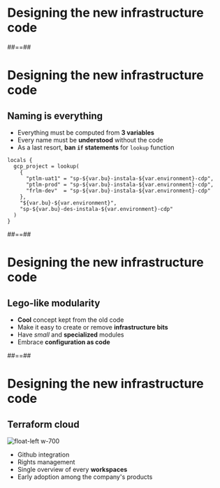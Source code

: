 
<!-- .slide: data-background="./assets/images/thisisengineering-raeng-WDCE0T4khsE-unsplash.jpg" class="transition" -->

# Designing the new infrastructure code

##==##

# Designing the new infrastructure code
## Naming is everything

- Everything must be computed from **3 variables**
- Every name must be **understood** without the code
- As a last resort, **ban `if` statements** for `lookup` function

```hcl
locals {
  gcp_project = lookup(
    {
      "ptlm-uat1" = "sp-${var.bu}-instala-${var.environment}-cdp",
      "ptlm-prod" = "sp-${var.bu}-instala-${var.environment}-cdp",
      "frlm-dev"  = "sp-${var.bu}-instala-${var.environment}-cdp"
    },
    "${var.bu}-${var.environment}",
    "sp-${var.bu}-des-instala-${var.environment}-cdp"
  )
}
```

##==##

# Designing the new infrastructure code
## Lego-like modularity

- **Cool** concept kept from the old code
- Make it easy to create or remove **infrastructure bits**
- Have *small* and **specialized** modules
- Embrace **configuration as code**

##==##

# Designing the new infrastructure code
## Terraform cloud

![float-left w-700](./assets/images/terraform.png)

- Github integration
- Rights management
- Single overview of every **workspaces**
- Early adoption among the company's products

